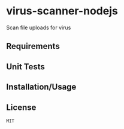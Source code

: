 # virus-scanner-nodejs
Scan file uploads for virus

## Requirements


## Unit Tests

## Installation/Usage

## License
	MIT
